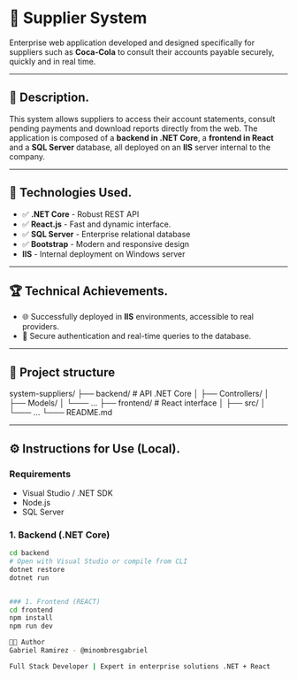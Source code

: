 # 🏢 Supplier System

Enterprise web application developed and designed specifically for suppliers such as **Coca-Cola** to consult their accounts payable securely, quickly and in real time.

---

## 📌 Description.

This system allows suppliers to access their account statements, consult pending payments and download reports directly from the web. The application is composed of a **backend in .NET Core**, a **frontend in React** and a **SQL Server** database, all deployed on an **IIS** server internal to the company.

---

## 🚀 Technologies Used.

- ✅ **.NET Core** - Robust REST API
- ✅ **React.js** - Fast and dynamic interface.
- ✅ **SQL Server** - Enterprise relational database
- ✅ **Bootstrap** - Modern and responsive design
- **IIS** - Internal deployment on Windows server

---

## 🏆 Technical Achievements.

- 🌐 Successfully deployed in **IIS** environments, accessible to real providers.
- 🔐 Secure authentication and real-time queries to the database.

---

## 📂 Project structure

system-suppliers/
├── backend/ # API .NET Core
│ ├── Controllers/
│ ├── Models/
│ └─── ...
├── frontend/ # React interface
│ ├── src/
│ └─── ...
└─── README.md



---

## ⚙️ Instructions for Use (Local).

### Requirements
- Visual Studio / .NET SDK
- Node.js
- SQL Server

### 1. Backend (.NET Core)
````bash
cd backend
# Open with Visual Studio or compile from CLI
dotnet restore
dotnet run


### 1. Frontend (REACT)
cd frontend
npm install
npm run dev

👨‍💻 Author
Gabriel Ramirez - @minombresgabriel

Full Stack Developer | Expert in enterprise solutions .NET + React
